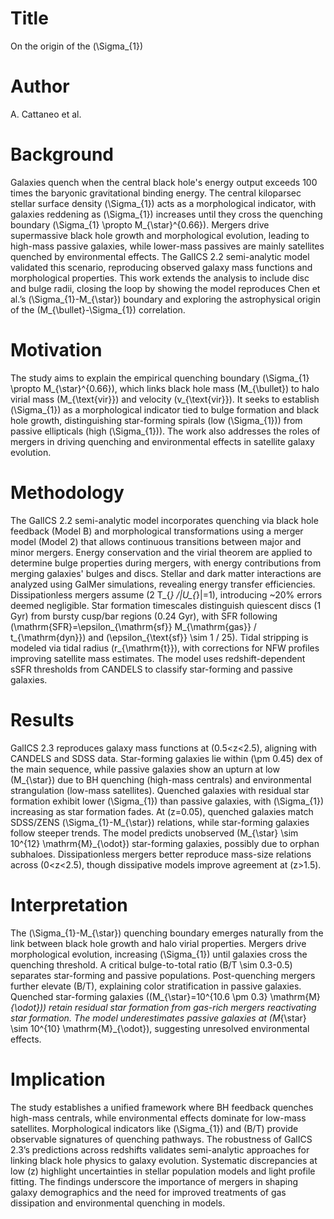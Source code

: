 # Title  
On the origin of the \(\Sigma_{1}\)

# Author  
A. Cattaneo et al.

# Background  
Galaxies quench when the central black hole's energy output exceeds 100 times the baryonic gravitational binding energy. The central kiloparsec stellar surface density \(\Sigma_{1}\) acts as a morphological indicator, with galaxies reddening as \(\Sigma_{1}\) increases until they cross the quenching boundary \(\Sigma_{1} \propto M_{\star}^{0.66}\). Mergers drive supermassive black hole growth and morphological evolution, leading to high-mass passive galaxies, while lower-mass passives are mainly satellites quenched by environmental effects. The GalICS 2.2 semi-analytic model validated this scenario, reproducing observed galaxy mass functions and morphological properties. This work extends the analysis to include disc and bulge radii, closing the loop by showing the model reproduces Chen et al.’s \(\Sigma_{1}-M_{\star}\) boundary and exploring the astrophysical origin of the \(M_{\bullet}-\Sigma_{1}\) correlation.

# Motivation  
The study aims to explain the empirical quenching boundary \(\Sigma_{1} \propto M_{\star}^{0.66}\), which links black hole mass \(M_{\bullet}\) to halo virial mass \(M_{\text{vir}}\) and velocity \(v_{\text{vir}}\). It seeks to establish \(\Sigma_{1}\) as a morphological indicator tied to bulge formation and black hole growth, distinguishing star-forming spirals (low \(\Sigma_{1}\)) from passive ellipticals (high \(\Sigma_{1}\)). The work also addresses the roles of mergers in driving quenching and environmental effects in satellite galaxy evolution.

# Methodology  
The GalICS 2.2 semi-analytic model incorporates quenching via black hole feedback (Model B) and morphological transformations using a merger model (Model 2) that allows continuous transitions between major and minor mergers. Energy conservation and the virial theorem are applied to determine bulge properties during mergers, with energy contributions from merging galaxies' bulges and discs. Stellar and dark matter interactions are analyzed using GalMer simulations, revealing energy transfer efficiencies. Dissipationless mergers assume \(2 T_{*} /|U_{*}|=1\), introducing ~20% errors deemed negligible. Star formation timescales distinguish quiescent discs (1 Gyr) from bursty cusp/bar regions (0.24 Gyr), with SFR following \(\mathrm{SFR}=\epsilon_{\mathrm{sf}} M_{\mathrm{gas}} / t_{\mathrm{dyn}}\) and \(\epsilon_{\text{sf}} \sim 1 / 25\). Tidal stripping is modeled via tidal radius \(r_{\mathrm{t}}\), with corrections for NFW profiles improving satellite mass estimates. The model uses redshift-dependent sSFR thresholds from CANDELS to classify star-forming and passive galaxies.

# Results  
GalICS 2.3 reproduces galaxy mass functions at \(0.5<z<2.5\), aligning with CANDELS and SDSS data. Star-forming galaxies lie within \(\pm 0.45\) dex of the main sequence, while passive galaxies show an upturn at low \(M_{\star}\) due to BH quenching (high-mass centrals) and environmental strangulation (low-mass satellites). Quenched galaxies with residual star formation exhibit lower \(\Sigma_{1}\) than passive galaxies, with \(\Sigma_{1}\) increasing as star formation fades. At \(z=0.05\), quenched galaxies match SDSS/ZENS \(\Sigma_{1}-M_{\star}\) relations, while star-forming galaxies follow steeper trends. The model predicts unobserved \(M_{\star} \sim 10^{12} \mathrm{M}_{\odot}\) star-forming galaxies, possibly due to orphan subhaloes. Dissipationless mergers better reproduce mass-size relations across \(0<z<2.5\), though dissipative models improve agreement at \(z>1.5\).

# Interpretation  
The \(\Sigma_{1}-M_{\star}\) quenching boundary emerges naturally from the link between black hole growth and halo virial properties. Mergers drive morphological evolution, increasing \(\Sigma_{1}\) until galaxies cross the quenching threshold. A critical bulge-to-total ratio \(B/T \sim 0.3-0.5\) separates star-forming and passive populations. Post-quenching mergers further elevate \(B/T\), explaining color stratification in passive galaxies. Quenched star-forming galaxies (\(M_{\star}=10^{10.6 \pm 0.3} \mathrm{M}_{\odot}\)) retain residual star formation from gas-rich mergers reactivating star formation. The model underestimates passive galaxies at \(M_{\star} \sim 10^{10} \mathrm{M}_{\odot}\), suggesting unresolved environmental effects.

# Implication  
The study establishes a unified framework where BH feedback quenches high-mass centrals, while environmental effects dominate for low-mass satellites. Morphological indicators like \(\Sigma_{1}\) and \(B/T\) provide observable signatures of quenching pathways. The robustness of GalICS 2.3’s predictions across redshifts validates semi-analytic approaches for linking black hole physics to galaxy evolution. Systematic discrepancies at low \(z\) highlight uncertainties in stellar population models and light profile fitting. The findings underscore the importance of mergers in shaping galaxy demographics and the need for improved treatments of gas dissipation and environmental quenching in models.